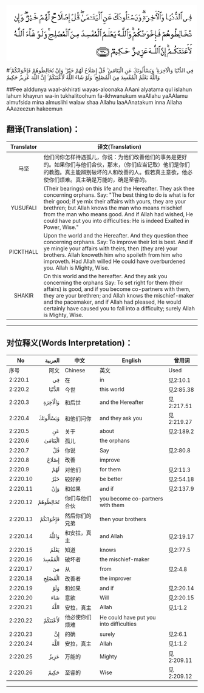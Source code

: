 ![002:220](images/002_220.gif)

#فِي الدُّنْيَا وَالْآخِرَةِ ۗ وَيَسْأَلُونَكَ عَنِ الْيَتَامَىٰ ۖ قُلْ إِصْلَاحٌ لَهُمْ خَيْرٌ ۖ وَإِنْ تُخَالِطُوهُمْ فَإِخْوَانُكُمْ ۚ وَاللَّهُ يَعْلَمُ الْمُفْسِدَ مِنَ الْمُصْلِحِ ۚ وَلَوْ شَاءَ اللَّهُ لَأَعْنَتَكُمْ ۚ إِنَّ اللَّهَ عَزِيزٌ حَكِيمٌ 

##Fee alddunya waal-akhirati wayas-aloonaka AAani alyatama qul islahun lahum khayrun wa-in tukhalitoohum fa-ikhwanukum waAllahu yaAAlamu almufsida mina almuslihi walaw shaa Allahu laaAAnatakum inna Allaha AAazeezun hakeemun 

## 翻译(Translation)：

| Translator | 译文(Translation)                                            |
| :--------: | ------------------------------------------------------------ |
|    马坚    | 他们问你怎样待遇孤儿，你说：为他们改善他们的事务是更好的。如果你们与他们合伙，那末，（你们应当记取）他们是你们的教胞。真主能辨别破坏的人和改善的人。假若真主意欲，他必使你们烦难。真主确是万能的，确是至睿的。 |
|  YUSUFALI  | (Their bearings) on this life and the Hereafter. They ask thee concerning orphans. Say: "The best thing to do is what is for their good; if ye mix their affairs with yours, they are your brethren; but Allah knows the man who means mischief from the man who means good. And if Allah had wished, He could have put you into difficulties: He is indeed Exalted in Power, Wise." |
| PICKTHALL  | Upon the world and the Hereafter. And they question thee concerning orphans. Say: To improve their lot is best. And if ye mingle your affairs with theirs, then (they are) your brothers. Allah knoweth him who spoileth from him who improveth. Had Allah willed He could have overburdened you. Allah is Mighty, Wise. |
|   SHAKIR   | On this world and the hereafter. And they ask you concerning the orphans Say: To set right for them (their affairs) is good, and if you become co-partners with them, they are your brethren; and Allah knows the mischief-maker and the pacemaker, and if Allah had pleased, He would certainly have caused you to fall into a difficulty; surely Allah is Mighty, Wise. |

---

## 对位释义(Words Interpretation)：

| No   | العربية | 中文    | English | 曾用词 |
| ---- | ------: | ------- | ------- | ------ |
| 序号 |    阿文 | Chinese | 英文    | Used   |
| 2:220.1  | فِي       | 在             | in                                      | 见2:10.1   |
| 2:220.2  | الدُّنْيَا   | 今世           | this world                              | 见2:85.38  |
| 2:220.3  | وَالْآخِرَةِ  | 和后世         | and the Hereafter                       | 见2:217.51 |
| 2:220.4  | وَيَسْأَلُونَكَ | 和他们问你     | and they ask you                        | 见2:219.27 |
| 2:220.5  | عَنِ       | 关于           | about                                   | 见2:189.2  |
| 2:220.6  | الْيَتَامَىٰ  | 孤儿           | the orphans                             |            |
| 2:220.7  | قُلْ       | 你说           | Say                                     | 见2:80.8   |
| 2:220.8  | إِصْلَاحٌ    | 改善           | improve                                 |            |
| 2:220.9  | لَهُمْ      | 对他们         | for them                                | 见2:11.3   |
| 2:220.10 | خَيْرٌ      | 较好的         | be better                               | 见2:54.18  |
| 2:220.11 | وَإِنْ      | 和如果         | and if                                  | 见2:137.9  |
| 2:220.12 | تُخَالِطُوهُمْ | 你们与他们合伙 | you become co-partners with them        |            |
| 2:220.13 | فَإِخْوَانُكُمْ | 然后你们的兄弟 | then your brothers                      |            |
| 2:220.14 | وَاللَّهُ    | 和安拉，真主   | and Allah                               | 见2:19.17  |
| 2:220.15 | يَعْلَمُ     | 知道           | knows                                   | 见2:77.5   |
| 2:220.16 | الْمُفْسِدَ   | 破坏者         | the mischief-maker                      |            |
| 2:220.17 | مِنَ       | 从             | from                                    | 见2:4.8    |
| 2:220.18 | الْمُصْلِحِ   | 改善者         | the improver                            |            |
| 2:220.19 | وَلَوْ      | 和如果         | and if                                  | 见2:20.14  |
| 2:220.20 | شَاءَ      | 意欲           | Will                                    | 见2:20.15  |
| 2:220.21 | اللَّهُ     | 安拉，真主     | Allah                                   | 见1:1.2    |
| 2:220.22 | لَأَعْنَتَكُمْ  | 他必使你们烦难 | He could have put you into difficulties |            |
| 2:220.23 | إِنَّ       | 的确           | surely                                  | 见2:6.1    |
| 2:220.24 | اللَّهَ     | 安拉，真主     | Allah                                   | 见1:1.2    |
| 2:220.25 | عَزِيزٌ     | 万能的         | Mighty                                  | 见2:209.11 |
| 2:220.26 | حَكِيمٌ     | 至睿的         | Wise                                    | 见2:209.12 |

---

